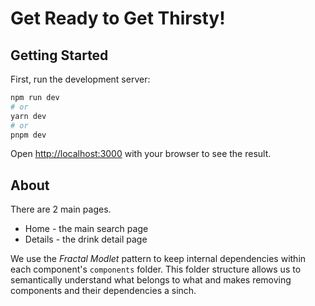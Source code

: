 # Get Ready to Get Thirsty!

## Getting Started

First, run the development server:

```bash
npm run dev
# or
yarn dev
# or
pnpm dev
```

Open [http://localhost:3000](http://localhost:3000) with
your browser to see the result.

## About

There are 2 main pages.

- Home - the main search page
- Details - the drink detail page

We use the _Fractal Modlet_ pattern to keep internal
dependencies within each component's `components` folder.
This folder structure allows us to semantically understand
what belongs to what and makes removing components and their
dependencies a sinch.
